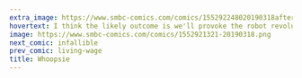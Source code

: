 ```yaml
---
extra_image: https://www.smbc-comics.com/comics/155292248020190318after.png
hovertext: I think the likely outcome is we'll provoke the robot revolution by trying to kill them out of jealousy.
image: https://www.smbc-comics.com/comics/1552921321-20190318.png
next_comic: infallible
prev_comic: living-wage
title: Whoopsie
---
```


